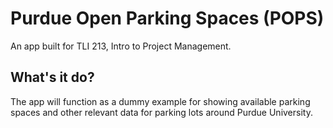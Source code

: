 # Purdue Open Parking Spaces (POPS)
An app built for TLI 213, Intro to Project Management.

## What's it do?
The app will function as a dummy example for showing available parking spaces and
other relevant data for parking lots around Purdue University.
